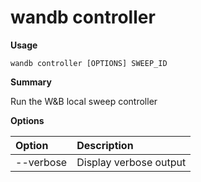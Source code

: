 # wandb controller

**Usage**

`wandb controller [OPTIONS] SWEEP_ID`

**Summary**

Run the W&B local sweep controller

**Options**

| **Option** | **Description** |
| :--- | :--- |
| --verbose | Display verbose output |

